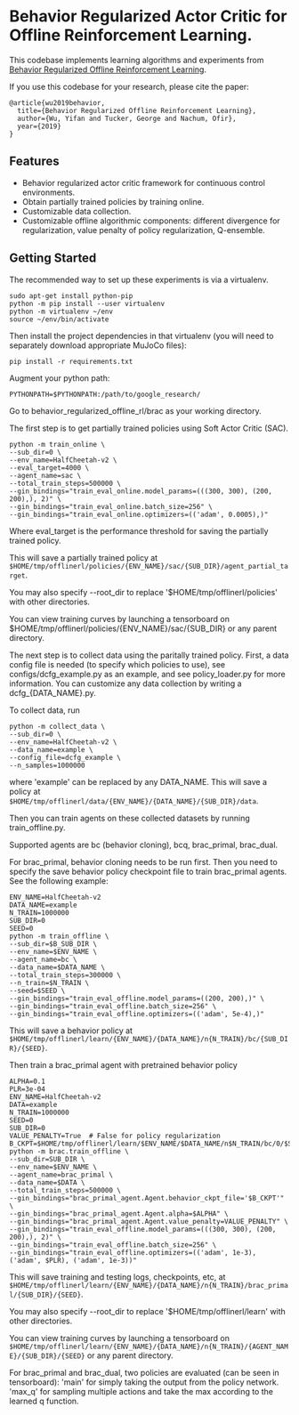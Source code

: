 # Behavior Regularized Actor Critic for Offline Reinforcement Learning.

This codebase implements learning algorithms and experiments from [Behavior Regularized Offline Reinforcement Learning](https://openreview.net/forum?id=BJg9hTNKPH).


If you use this codebase for your research, please cite the paper:

```
@article{wu2019behavior,
  title={Behavior Regularized Offline Reinforcement Learning},
  author={Wu, Yifan and Tucker, George and Nachum, Ofir},
  year={2019}
}
```

## Features

*   Behavior regularized actor critic framework for continuous control environments.
*   Obtain partially trained policies by training online.
*   Customizable data collection.
*   Customizable offline algorithmic components: different divergence for regularization, value penalty of policy regularization, Q-ensemble.


## Getting Started

The recommended way to set up these experiments is via a virtualenv.

```
sudo apt-get install python-pip
python -m pip install --user virtualenv
python -m virtualenv ~/env
source ~/env/bin/activate
```

Then install the project dependencies in that virtualenv (you will need to
separately download appropriate MuJoCo files):

```
pip install -r requirements.txt
```

Augment your python path:
```
PYTHONPATH=$PYTHONPATH:/path/to/google_research/
```

Go to behavior_regularized_offline_rl/brac as your working directory.

The first step is to get partially trained policies using Soft Actor Critic (SAC).

```
python -m train_online \
--sub_dir=0 \
--env_name=HalfCheetah-v2 \
--eval_target=4000 \
--agent_name=sac \
--total_train_steps=500000 \
--gin_bindings="train_eval_online.model_params=(((300, 300), (200, 200),), 2)" \
--gin_bindings="train_eval_online.batch_size=256" \
--gin_bindings="train_eval_online.optimizers=(('adam', 0.0005),)"
```

Where eval_target is the performance threshold for saving the partially trained policy.

This will save a partially trained policy at
`$HOME/tmp/offlinerl/policies/{ENV_NAME}/sac/{SUB_DIR}/agent_partial_target`.

You may also specify --root_dir to replace '$HOME/tmp/offlinerl/policies' with other directories.

You can view training curves by launching a tensorboard on $HOME/tmp/offlinerl/policies/{ENV_NAME}/sac/{SUB_DIR} or any parent directory.


The next step is to collect data using the paritally trained policy. First, a data config file is needed (to specify which policies to use), see configs/dcfg_example.py as an example, and see policy_loader.py for more information. You can customize any data collection by writing a dcfg_{DATA_NAME}.py.

To collect data, run

```
python -m collect_data \
--sub_dir=0 \
--env_name=HalfCheetah-v2 \
--data_name=example \
--config_file=dcfg_example \
--n_samples=1000000
```

where 'example' can be replaced by any DATA_NAME.
This will save a policy at
`$HOME/tmp/offlinerl/data/{ENV_NAME}/{DATA_NAME}/{SUB_DIR}/data`.


Then you can train agents on these collected datasets by running train_offline.py.

Supported agents are
bc (behavior cloning), bcq, brac_primal, brac_dual.

For brac_primal, behavior cloning needs to be run first. Then you need to specify the save behavior policy checkpoint file to train brac_primal agents. See the following example:

```
ENV_NAME=HalfCheetah-v2
DATA_NAME=example
N_TRAIN=1000000
SUB_DIR=0
SEED=0
python -m train_offline \
--sub_dir=$B_SUB_DIR \
--env_name=$ENV_NAME \
--agent_name=bc \
--data_name=$DATA_NAME \
--total_train_steps=300000 \
--n_train=$N_TRAIN \
--seed=$SEED \
--gin_bindings="train_eval_offline.model_params=((200, 200),)" \
--gin_bindings="train_eval_offline.batch_size=256" \
--gin_bindings="train_eval_offline.optimizers=(('adam', 5e-4),)"
```

This will save a behavior policy at
`$HOME/tmp/offlinerl/learn/{ENV_NAME}/{DATA_NAME}/n{N_TRAIN}/bc/{SUB_DIR}/{SEED}`.

Then train a brac_primal agent with pretrained behavior policy

```
ALPHA=0.1
PLR=3e-04
ENV_NAME=HalfCheetah-v2
DATA=example
N_TRAIN=1000000
SEED=0
SUB_DIR=0
VALUE_PENALTY=True  # False for policy regularization
B_CKPT=$HOME/tmp/offlinerl/learn/$ENV_NAME/$DATA_NAME/n$N_TRAIN/bc/0/$SEED/agent_behavior
python -m brac.train_offline \
--sub_dir=SUB_DIR \
--env_name=$ENV_NAME \
--agent_name=brac_primal \
--data_name=$DATA \
--total_train_steps=500000 \
--gin_bindings="brac_primal_agent.Agent.behavior_ckpt_file='$B_CKPT'" \
--gin_bindings="brac_primal_agent.Agent.alpha=$ALPHA" \
--gin_bindings="brac_primal_agent.Agent.value_penalty=VALUE_PENALTY" \
--gin_bindings="train_eval_offline.model_params=(((300, 300), (200, 200),), 2)" \
--gin_bindings="train_eval_offline.batch_size=256" \
--gin_bindings="train_eval_offline.optimizers=(('adam', 1e-3), ('adam', $PLR), ('adam', 1e-3))"
```


This will save training and testing logs, checkpoints, etc, at
`$HOME/tmp/offlinerl/learn/{ENV_NAME}/{DATA_NAME}/n{N_TRAIN}/brac_primal/{SUB_DIR}/{SEED}`.

You may also specify --root_dir to replace '$HOME/tmp/offlinerl/learn' with other directories.

You can view training curves by launching a tensorboard on `$HOME/tmp/offlinerl/learn/{ENV_NAME}/{DATA_NAME}/n{N_TRAIN}/{AGENT_NAME}/{SUB_DIR}/{SEED}` or any parent directory.

For brac_primal and brac_dual, two policies are evaluated (can be seen in tensorboard): 'main' for simply taking the output from the policy network. 'max_q' for sampling multiple actions and take the max according to the learned q function.
